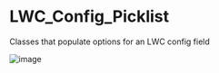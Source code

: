 # LWC_Config_Picklist
Classes that populate options for an LWC config field

![image](https://user-images.githubusercontent.com/124932501/226768167-39a85411-1535-4395-a711-0f52743b3bcb.png)

